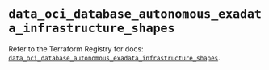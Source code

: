 # `data_oci_database_autonomous_exadata_infrastructure_shapes`

Refer to the Terraform Registry for docs: [`data_oci_database_autonomous_exadata_infrastructure_shapes`](https://registry.terraform.io/providers/hashicorp/oci/7.19.0/docs/data-sources/database_autonomous_exadata_infrastructure_shapes).

